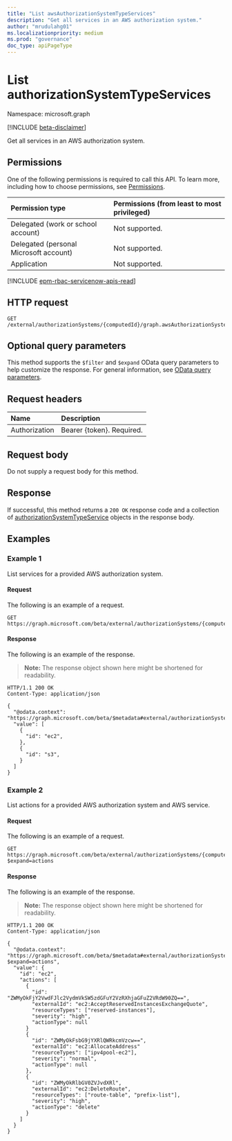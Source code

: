 ```yaml
---
title: "List awsAuthorizationSystemTypeServices"
description: "Get all services in an AWS authorization system."
author: "mrudulahg01"
ms.localizationpriority: medium
ms.prod: "governance"
doc_type: apiPageType
---
```


# List authorizationSystemTypeServices
Namespace: microsoft.graph

[!INCLUDE [beta-disclaimer](../../includes/beta-disclaimer.md)]

Get all services in an AWS authorization system.

## Permissions
One of the following permissions is required to call this API. To learn more, including how to choose permissions, see [Permissions](/graph/permissions-reference).

|Permission type|Permissions (from least to most privileged)|
|:---|:---|
|Delegated (work or school account)|Not supported.|
|Delegated (personal Microsoft account)|Not supported.|
|Application|Not supported.|

[!INCLUDE [epm-rbac-servicenow-apis-read](../includes/rbac-for-apis/epm-rbac-servicenow-apis-read.md)]

## HTTP request

<!-- {
  "blockType": "ignored"
}
-->
``` http
GET /external/authorizationSystems/{computedId}/graph.awsAuthorizationSystem/services
```

## Optional query parameters
This method supports the `$filter` and `$expand` OData query parameters to help customize the response. For general information, see [OData query parameters](/graph/query-parameters).

## Request headers
|Name|Description|
|:---|:---|
|Authorization|Bearer {token}. Required.|

## Request body
Do not supply a request body for this method.

## Response

If successful, this method returns a `200 OK` response code and a collection of [authorizationSystemTypeService](../resources/authorizationsystemtypeservice.md) objects in the response body.

## Examples

### Example 1

List services for a provided AWS authorization system.

#### Request
The following is an example of a request.
<!-- {
  "blockType": "request",
  "name": "list_authorizationsystemtypeservice"
}
-->
``` http
GET https://graph.microsoft.com/beta/external/authorizationSystems/{computedId}/graph.awsAuthorizationSystem/services
```


#### Response
The following is an example of the response.
>**Note:** The response object shown here might be shortened for readability.
<!-- {
  "blockType": "response",
  "truncated": true,
  "@odata.type": "Collection(microsoft.graph.authorizationSystemTypeService)"
}
-->
``` http
HTTP/1.1 200 OK
Content-Type: application/json

{
  "@odata.context": "https://graph.microsoft.com/beta/$metadata#external/authorizationSystems/{computedId}/graph.awsAuthorizationSystem/services",
  "value": [
    {
      "id": "ec2",
    },
    {
      "id": "s3",
    }
  ]
}
```

### Example 2

List actions for a provided AWS authorization system and AWS service.

#### Request
The following is an example of a request.
<!-- {
  "blockType": "request",
  "name": "list_authorizationsystemtypeservice"
}
-->
``` http
GET https://graph.microsoft.com/beta/external/authorizationSystems/{computedId}/graph.awsAuthorizationSystem/services/ec2?$expand=actions
```


#### Response
The following is an example of the response.
>**Note:** The response object shown here might be shortened for readability.
<!-- {
  "blockType": "response",
  "truncated": true,
  "@odata.type": "Collection(microsoft.graph.authorizationSystemTypeService)"
}
-->
``` http
HTTP/1.1 200 OK
Content-Type: application/json

{
  "@odata.context": "https://graph.microsoft.com/beta/$metadata#external/authorizationSystems/{computedId}/graph.awsAuthorizationSystem/services/ec2?$expand=actions",
  "value": {
    "id": "ec2",
    "actions": [
      {
        "id": "ZWMyOkFjY2VwdFJlc2VydmVkSW5zdGFuY2VzRXhjaGFuZ2VRdW90ZQ==",
        "externalId": "ec2:AcceptReservedInstancesExchangeQuote",
        "resourceTypes": ["reserved-instances"],
        "severity": "high",
        "actionType": null
      }
      {
        "id": "ZWMyOkFsbG9jYXRlQWRkcmVzcw==",
        "externalId": "ec2:AllocateAddress"
        "resourceTypes": ["ipv4pool-ec2"],
        "severity": "normal",
        "actionType": null
      },
      {
        "id": "ZWMyOkRlbGV0ZVJvdXRl",
        "externalId": "ec2:DeleteRoute",
        "resourceTypes": ["route-table", "prefix-list"],
        "severity": "high",
        "actionType": "delete"
      }
    ]
  }
}
```

